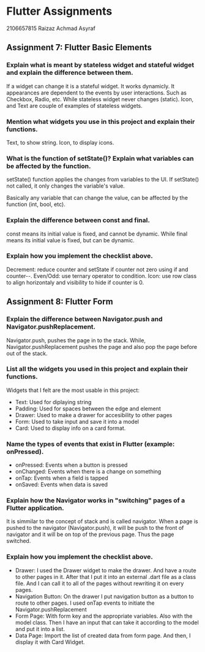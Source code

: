 # Flutter Assignments
2106657815 Raizaz Achmad Asyraf

## Assignment 7: Flutter Basic Elements

### Explain what is meant by stateless widget and stateful widget and explain the difference between them.
If a widget can change it is a stateful widget. It works dynamicly. It appearances are dependent to the events by user interactions. Such as Checkbox, Radio, etc. While stateless widget never changes (static). Icon, and Text are couple of examples of stateless widgets.

### Mention what widgets you use in this project and explain their functions.
Text, to show string. Icon, to display icons. 

### What is the function of setState()? Explain what variables can be affected by the function.
setState() function applies the changes from variables to the UI. If setState() not called, it only changes the variable's value.

Basically any variable that can change the value, can be affected by the function (int, bool, etc).

### Explain the difference between const and final.
const means its initial value is fixed, and cannot be dynamic. While final means its initial value is fixed, but can be dynamic.

### Explain how you implement the checklist above.
Decrement: reduce counter and setState if counter not zero using if and counter--.
Even/Odd: use ternary operator to condition.
Icon: use row class to align horizontaly and visibility to hide if counter is 0.

## Assignment 8: Flutter Form

### Explain the difference between Navigator.push and Navigator.pushReplacement.
Navigator.push, pushes the page in to the stack. While, Navigator.pushReplacement pushes the page and also pop the page before out of the stack.

### List all the widgets you used in this project and explain their functions.
Widgets that I felt are the most usable in this project:
- Text: Used for diplaying string
- Padding: Used for spaces between the edge and element
- Drawer: Used to make a drawer for accesibility to other pages
- Form: Used to take input and save it into a model
- Card: Used to display info on a card format.

### Name the types of events that exist in Flutter (example: onPressed).
- onPressed: Events when a button is pressed
- onChanged: Events when there is a change on something
- onTap: Events when a field is tapped
- onSaved: Events when data is saved

### Explain how the Navigator works in "switching" pages of a Flutter application.
It is simmilar to the concept of stack and is called navigator. When a page is pushed to the navigator (Navigator.push), it will be push to the front of navigator and it will be on top of the previous page. Thus the page switched.

### Explain how you implement the checklist above.
- Drawer: I used the Drawer widget to make the drawer. And have a route to other pages in it. After that I put it into an external .dart file as a class file. And I can call it to all of the pages without rewriting it on every pages.
- Navigation Button: On the drawer I put navigation button as a button to route to other pages. I used onTap events to initiate the Navigator.pushReplacement
- Form Page: With form key and the appropriate variables. Also with the model class. Then I have an input that can take it according to the model and put it into a list.
- Data Page: Import the list of created data from form page. And then, I display it with Card Widget.